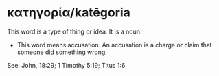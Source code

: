 # κατηγορία/katēgoria
This word is a type of thing or idea. It is a noun.
* This word means accusation. An accusation is a charge or claim that someone did something wrong.

See: John, 18:29; 1 Timothy 5:19; Titus 1:6 
